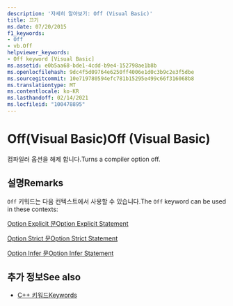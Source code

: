```yaml
---
description: '자세히 알아보기: Off (Visual Basic)'
title: 끄기
ms.date: 07/20/2015
f1_keywords:
- Off
- vb.Off
helpviewer_keywords:
- Off keyword [Visual Basic]
ms.assetid: e0b5aa68-bde1-4cdd-b9e4-152798ae1b8b
ms.openlocfilehash: 9dc4f5d09764e6250ff4006e1d0c3b9c2e3f5dbe
ms.sourcegitcommit: 10e719780594efc781b15295e499c66f316068b8
ms.translationtype: MT
ms.contentlocale: ko-KR
ms.lasthandoff: 02/14/2021
ms.locfileid: "100478895"
---
```

# <a name="off-visual-basic"></a><span data-ttu-id="4b013-103">Off(Visual Basic)</span><span class="sxs-lookup"><span data-stu-id="4b013-103">Off (Visual Basic)</span></span>

<span data-ttu-id="4b013-104">컴파일러 옵션을 해제 합니다.</span><span class="sxs-lookup"><span data-stu-id="4b013-104">Turns a compiler option off.</span></span>  
  
## <a name="remarks"></a><span data-ttu-id="4b013-105">설명</span><span class="sxs-lookup"><span data-stu-id="4b013-105">Remarks</span></span>  

 <span data-ttu-id="4b013-106">`Off` 키워드는 다음 컨텍스트에서 사용할 수 있습니다.</span><span class="sxs-lookup"><span data-stu-id="4b013-106">The `Off` keyword can be used in these contexts:</span></span>  
  
 [<span data-ttu-id="4b013-107">Option Explicit 문</span><span class="sxs-lookup"><span data-stu-id="4b013-107">Option Explicit Statement</span></span>](../language-reference/statements/option-explicit-statement.md)  
  
 [<span data-ttu-id="4b013-108">Option Strict 문</span><span class="sxs-lookup"><span data-stu-id="4b013-108">Option Strict Statement</span></span>](../language-reference/statements/option-strict-statement.md)  
  
 [<span data-ttu-id="4b013-109">Option Infer 문</span><span class="sxs-lookup"><span data-stu-id="4b013-109">Option Infer Statement</span></span>](../language-reference/statements/option-infer-statement.md)  
  
## <a name="see-also"></a><span data-ttu-id="4b013-110">추가 정보</span><span class="sxs-lookup"><span data-stu-id="4b013-110">See also</span></span>

- [<span data-ttu-id="4b013-111">C++ 키워드</span><span class="sxs-lookup"><span data-stu-id="4b013-111">Keywords</span></span>](../language-reference/keywords/index.md)
